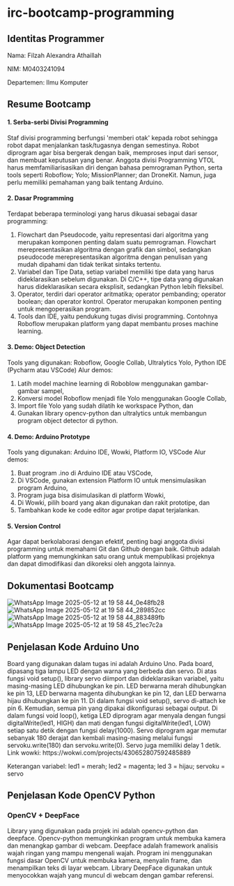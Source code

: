 # irc-bootcamp-programming
<h2>Identitas Programmer</h2>
<p>Nama: Filzah Alexandra Athaillah</p>
<p>NIM: M0403241094</p>
<p>Departemen: Ilmu Komputer</p>

<h2>Resume Bootcamp</h2>
<h4>1. Serba-serbi Divisi Programming</h4>
Staf divisi programming berfungsi 'memberi otak' kepada robot sehingga robot dapat menjalankan task/tugasnya dengan semestinya. Robot diprogram agar bisa bergerak dengan baik, memproses input dari sensor, dan membuat keputusan yang benar. Anggota divisi Programming VTOL harus memfamiliarisasikan diri dengan bahasa pemrograman Python, serta tools seperti Roboflow; Yolo; MissionPlanner; dan DroneKit. Namun, juga perlu memiliki pemahaman yang baik tentang Arduino. 
<h4>2. Dasar Programming</h4>
Terdapat beberapa terminologi yang harus dikuasai sebagai dasar programming:
<ol>
  <li>Flowchart dan Pseudocode, yaitu representasi dari algoritma yang merupakan komponen penting dalam suatu pemrograman. Flowchart merepresentasikan algoritma dengan grafik dan simbol, sedangkan pseudocode merepresentasikan algoritma dengan penulisan yang mudah dipahami dan tidak terikat sintaks tertentu.</li>
  <li>Variabel dan Tipe Data, setiap variabel memiliki tipe data yang harus dideklarasikan sebelum digunakan. Di C/C++, tipe data yang digunakan harus dideklarasikan secara eksplisit, sedangkan Python lebih fleksibel.</li>
  <li>Operator, terdiri dari operator aritmatika; operator pembanding; operator boolean; dan operator kontrol. Operator merupakan komponen penting untuk mengoperasikan program.</li>
  <li>Tools dan IDE, yaitu pendukung tugas divisi programming. Contohnya Roboflow merupakan platform yang dapat membantu proses machine learning.</li>
</ol>
<h4>3. Demo: Object Detection</h4>
Tools yang digunakan: Roboflow, Google Collab, Ultralytics Yolo, Python IDE (Pycharm atau VSCode)
Alur demos:
<ol>
  <li>Latih model machine learning di Roboblow menggunakan gambar-gambar sampel,</li>
  <li>Konversi model Roboflow menjadi file Yolo menggunakan Google Collab,</li>
  <li>Import file Yolo yang sudah dilatih ke workspace Python, dan</li>
  <li>Gunakan library opencv-python dan ultralytics untuk membangun program object detector di python.</li>
</ol>
<h4>4. Demo: Arduino Prototype</h4>
Tools yang digunakan: Arduino IDE, Wowki, Platform IO, VSCode
Alur demos:
<ol>
  <li>Buat program .ino di Arduino IDE atau VSCode,</li>
  <li>Di VSCode, gunakan extension Platform IO untuk mensimulasikan program Arduino,</li>
  <li>Program juga bisa disimulasikan di platform Wowki,</li>
  <li>Di Wowki, pilih board yang akan digunakan dan rakit prototipe, dan</li>
  <li>Tambahkan kode ke code editor agar protipe dapat terjalankan.</li>
</ol>
<h4>5. Version Control</h4>
Agar dapat berkolaborasi dengan efektif, penting bagi anggota divisi programming untuk memahami Git dan Github dengan baik. Github adalah platform yang memungkinkan satu orang untuk mempublikasi projeknya dan dapat dimodifikasi dan dikoreksi oleh anggota lainnya.
<h2>Dokumentasi Bootcamp</h2>

![WhatsApp Image 2025-05-12 at 19 58 44_0e48fb28](https://github.com/user-attachments/assets/7c24a629-fa51-4ea6-80a2-fbe4565129f8)
![WhatsApp Image 2025-05-12 at 19 58 44_289852cc](https://github.com/user-attachments/assets/7302fad3-fdd1-47e2-8370-8b0e11183298)
![WhatsApp Image 2025-05-12 at 19 58 44_883489fb](https://github.com/user-attachments/assets/bc15bc96-a040-4374-b4cf-33effe444d21)
![WhatsApp Image 2025-05-12 at 19 58 45_21ec7c2a](https://github.com/user-attachments/assets/563e5b55-2eed-4a8f-a133-fbf4cdf915e1)

<h2>Penjelasan Kode Arduino Uno</h2>
<p>Board yang digunakan dalam tugas ini adalah Arduino Uno. Pada board, dipasang tiga lampu LED dengan warna yang berbeda dan servo. Di atas fungsi void setup(), library servo diimport dan dideklarasikan variabel, yaitu masing-masing LED dihubungkan ke pin. LED berwarna merah dihubungkan ke pin 13, LED berwarna magenta dihubungkan ke pin 12, dan LED berwarna hijau dihubungkan ke pin 11. Di dalam fungsi void setup(), servo di-attach ke pin 6. Kemudian, semua pin yang dipakai dikonfigurasi sebagai output. Di dalam fungsi void loop(), ketiga LED diprogram agar menyala dengan fungsi digitalWrite(led1, HIGH) dan mati dengan fungsi digitalWrite(led1, LOW) setiap satu detik dengan fungsi delay(1000). Servo diprogram agar memutar sebanyak 180 derajat dan kembali masing-masing melalui fungsi servoku.write(180) dan servoku.write(0). Servo juga memiliki delay 1 detik. Link wowki: https://wokwi.com/projects/430652807592485889</p>
<p>Keterangan variabel:
led1 = merah;
led2 = magenta;
led 3 = hijau;
servoku = servo</p>

<h2>Penjelasan Kode OpenCV Python</h2>
<h3>OpenCV + DeepFace</h3>
Library yang digunakan pada projek ini adalah opencv-python dan deepface. Opencv-python memungkinkan program untuk membuka kamera dan menangkap gambar di webcam. Deepface adalah framework analisis wajah ringan yang mampu mengenali wajah. Program ini menggunakan fungsi dasar OpenCV untuk membuka kamera, menyalin frame, dan menampilkan teks di layar webcam. Library DeepFace digunakan untuk menyocokkan wajah yang muncul di webcam dengan gambar referensi.

